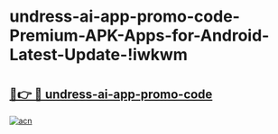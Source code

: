# undress-ai-app-promo-code-Premium-APK-Apps-for-Android-Latest-Update-!iwkwm

# <h2><a href="https://oog8cc.esa.edu.pl?title=undress-ai-app-promo-code&ref=iwkwm">🔗👉 🔴 undress-ai-app-promo-code</a></h2>

[![acn](https://github.com/user-attachments/assets/0f9c940e-d8b0-45ae-aac7-cd30a18b3e1c)](https://oog8cc.esa.edu.pl?title=undress-ai-app-promo-code&ref=iwkwm)

